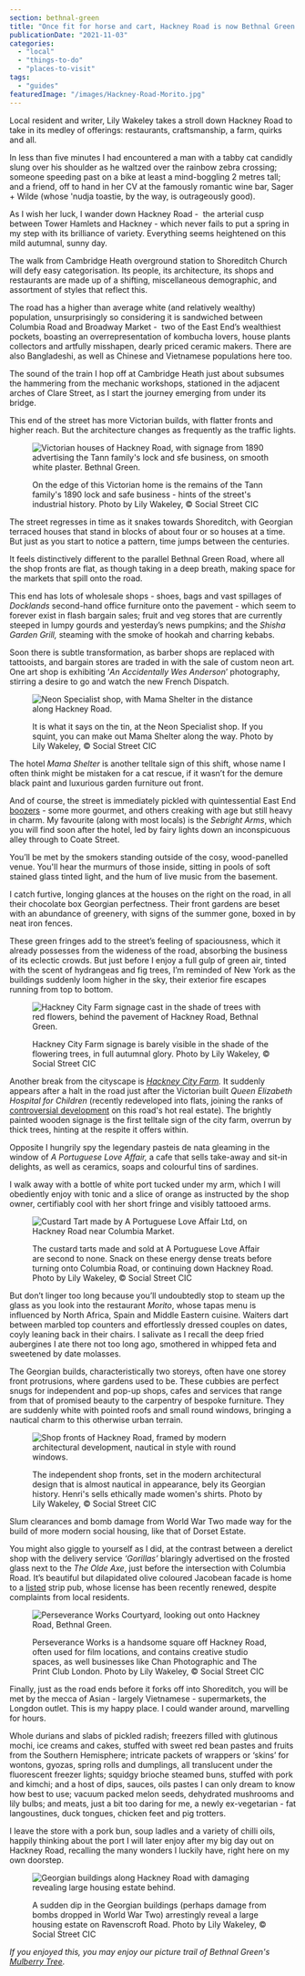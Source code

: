 ```yaml
---
section: bethnal-green
title: "Once fit for horse and cart, Hackney Road is now Bethnal Green’s artisanal and foodie heartland"
publicationDate: "2021-11-03"
categories: 
  - "local"
  - "things-to-do"
  - "places-to-visit"
tags: 
  - "guides"
featuredImage: "/images/Hackney-Road-Morito.jpg"
---
```


Local resident and writer, Lily Wakeley takes a stroll down Hackney Road to take in its medley of offerings: restaurants, craftsmanship, a farm, quirks and all.

In less than five minutes I had encountered a man with a tabby cat candidly slung over his shoulder as he waltzed over the rainbow zebra crossing; someone speeding past on a bike at least a mind-boggling 2 metres tall; and a friend, off to hand in her CV at the famously romantic wine bar, Sager + Wilde (whose 'nudja toastie, by the way, is outrageously good). 

As I wish her luck, I wander down Hackney Road -  the arterial cusp between Tower Hamlets and Hackney - which never fails to put a spring in my step with its brilliance of variety. Everything seems heightened on this mild autumnal, sunny day.

The walk from Cambridge Heath overground station to Shoreditch Church will defy easy categorisation. Its people, its architecture, its shops and restaurants are made up of a shifting, miscellaneous demographic, and assortment of styles that reflect this. 

The road has a higher than average white (and relatively wealthy) population, unsurprisingly so considering it is sandwiched between Columbia Road and Broadway Market -  two of the East End’s wealthiest pockets, boasting an overrepresentation of kombucha lovers, house plants collectors and artfully misshapen, dearly priced ceramic makers. There are also Bangladeshi, as well as Chinese and Vietnamese populations here too.

The sound of the train I hop off at Cambridge Heath just about subsumes the hammering from the mechanic workshops, stationed in the adjacent arches of Clare Street, as I start the journey emerging from under its bridge. 

This end of the street has more Victorian builds, with flatter fronts and higher reach. But the architecture changes as frequently as the traffic lights.

<figure>

![Victorian houses of Hackney Road, with signage from 1890 advertising the Tann family's lock and sfe business, on smooth white plaster. Bethnal Green.](/images/John-Tanns-Reliance-Locks-Fire-Burglarproof-Safes-ron-Doors-1024x683.jpg)

<figcaption>

On the edge of this Victorian home is the remains of the Tann family's 1890 lock and safe business - hints of the street's industrial history. Photo by Lily Wakeley, © Social Street CIC

</figcaption>

</figure>

The street regresses in time as it snakes towards Shoreditch, with Georgian terraced houses that stand in blocks of about four or so houses at a time. But just as you start to notice a pattern, time jumps between the centuries. 

It feels distinctively different to the parallel Bethnal Green Road, where all the shop fronts are flat, as though taking in a deep breath, making space for the markets that spill onto the road.

This end has lots of wholesale shops - shoes, bags and vast spillages of _Docklands_ second-hand office furniture onto the pavement - which seem to forever exist in flash bargain sales; fruit and veg stores that are currently steeped in lumpy gourds and yesterday’s news pumpkins; and the _Shisha Garden Grill,_ steaming with the smoke of hookah and charring kebabs. 

Soon there is subtle transformation, as barber shops are replaced with tattooists, and bargain stores are traded in with the sale of custom neon art. One art shop is exhibiting ‘_An Accidentally Wes Anderson_’ photography, stirring a desire to go and watch the new French Dispatch.

<figure>

![Neon Specialist shop, with Mama Shelter in the distance along Hackney Road.](/images/neon-shop-front-1024x683.jpg)

<figcaption>

It is what it says on the tin, at the Neon Specialist shop. If you squint, you can make out Mama Shelter along the way. Photo by Lily Wakeley, © Social Street CIC

</figcaption>

</figure>

The hotel _Mama Shelter_ is another telltale sign of this shift, whose name I often think might be mistaken for a cat rescue, if it wasn’t for the demure black paint and luxurious garden furniture out front. 

And of course, the street is immediately pickled with quintessential East End [boozers](https://bethnalgreenlondon.co.uk/pubs-bethnal-green/) [](https://bethnalgreenlondon.co.uk/pubs-bethnal-green/)\- some more gourmet, and others creaking with age but still heavy in charm. My favourite (along with most locals) is the _Sebright Arms_, which you will find soon after the hotel, led by fairy lights down an inconspicuous alley through to Coate Street. 

You’ll be met by the smokers standing outside of the cosy, wood-panelled venue. You'll hear the murmurs of those inside, sitting in pools of soft stained glass tinted light, and the hum of live music from the basement. 

I catch furtive, longing glances at the houses on the right on the road, in all their chocolate box Georgian perfectness. Their front gardens are beset with an abundance of greenery, with signs of the summer gone, boxed in by neat iron fences. 

These green fringes add to the street’s feeling of spaciousness, which it already possesses from the wideness of the road, absorbing the business of its eclectic crowds. But just before I enjoy a full gulp of green air, tinted with the scent of hydrangeas and fig trees, I’m reminded of New York as the buildings suddenly loom higher in the sky, their exterior fire escapes running from top to bottom.

<figure>

![Hackney City Farm signage cast in the shade of trees with red flowers, behind the pavement of Hackney Road, Bethnal Green.](/images/Hackney-City-Farm-1024x683.jpg)

<figcaption>

Hackney City Farm signage is barely visible in the shade of the flowering trees, in full autumnal glory. Photo by Lily Wakeley, © Social Street CIC

</figcaption>

</figure>

Another break from the cityscape is _[Hackney City Farm](https://hackneycityfarm.co.uk)._ It suddenly appears after a halt in the road just after the Victorian built _Queen Elizabeth Hospital for Children_ (recently redeveloped into flats, joining the ranks of [controversial development](https://www.theguardian.com/world/2021/jan/09/property-developer-funds-pop-up-gay-bar-as-condition-of-planning-permission) on this road's hot real estate). The brightly painted wooden signage is the first telltale sign of the city farm, overrun by thick trees, hinting at the respite it offers within. 

Opposite I hungrily spy the legendary pasteis de nata gleaming in the window of _A Portuguese Love Affair,_ a cafe that sells take-away and sit-in delights, as well as ceramics, soaps and colourful tins of sardines.

I walk away with a bottle of white port tucked under my arm, which I will obediently enjoy with tonic and a slice of orange as instructed by the shop owner, certifiably cool with her short fringe and visibly tattooed arms. 

<figure>

![Custard Tart made by A Portuguese Love Affair Ltd, on Hackney Road near Columbia Market.](/images/Custard-Tarts-1024x683.jpg)

<figcaption>

The custard tarts made and sold at A Portuguese Love Affair are second to none. Snack on these energy dense treats before turning onto Columbia Road, or continuing down Hackney Road. Photo by Lily Wakeley, © Social Street CIC

</figcaption>

</figure>

But don’t linger too long because you’ll undoubtedly stop to steam up the glass as you look into the restaurant _Morito_, whose tapas menu is influenced by North Africa, Spain and Middle Eastern cuisine. Waiters dart between marbled top counters and effortlessly dressed couples on dates, coyly leaning back in their chairs. I salivate as I recall the deep fried aubergines I ate there not too long ago, smothered in whipped feta and sweetened by date molasses. 

The Georgian builds, characteristically two storeys, often have one storey front protrusions, where gardens used to be. These cubbies are perfect snugs for independent and pop-up shops, cafes and services that range from that of promised beauty to the carpentry of bespoke furniture. They are suddenly white with pointed roofs and small round windows, bringing a nautical charm to this otherwise urban terrain.

<figure>

![Shop fronts of Hackney Road, framed by modern architectural development, nautical in style with round windows.](/images/nautical-window-building-1024x683.jpg)

<figcaption>

The independent shop fronts, set in the modern architectural design that is almost nautical in appearance, bely its Georgian history. Henri's sells ethically made women's shirts. Photo by Lily Wakeley, © Social Street CIC

</figcaption>

</figure>

Slum clearances and bomb damage from World War Two made way for the build of more modern social housing, like that of Dorset Estate. 

You might also giggle to yourself as I did, at the contrast between a derelict shop with the delivery service _‘Gorillas’_ blaringly advertised on the frosted glass next to the _The Olde Axe_, just before the intersection with Columbia Road. It’s beautiful but dilapidated olive coloured Jacobean facade is home to a [listed](https://historicengland.org.uk/listing/the-list/list-entry/1392604) strip pub, whose license has been recently renewed, despite complaints from local residents.

<figure>

![Perseverance Works Courtyard, looking out onto Hackney Road, Bethnal Green.](/images/perserverance-square-1024x683.jpg)

<figcaption>

Perseverance Works is a handsome square off Hackney Road, often used for film locations, and contains creative studio spaces, as well businesses like Chan Photographic and The Print Club London. Photo by Lily Wakeley, © Social Street CIC

</figcaption>

</figure>

Finally, just as the road ends before it forks off into Shoreditch, you will be met by the mecca of Asian - largely Vietnamese - supermarkets, the Longdon outlet. This is my happy place. I could wander around, marvelling for hours. 

Whole durians and slabs of pickled radish; freezers filled with glutinous mochi, ice creams and cakes, stuffed with sweet red bean pastes and fruits from the Southern Hemisphere; intricate packets of wrappers or ‘skins’ for wontons, gyozas, spring rolls and dumplings, all translucent under the fluorescent freezer lights; squidgy brioche steamed buns, stuffed with pork and kimchi; and a host of dips, sauces, oils pastes I can only dream to know how best to use; vacuum packed melon seeds, dehydrated mushrooms and lily bulbs; and meats, just a bit too daring for me, a newly ex-vegetarian - fat langoustines, duck tongues, chicken feet and pig trotters. 

I leave the store with a pork bun, soup ladles and a variety of chilli oils, happily thinking about the port I will later enjoy after my big day out on Hackney Road, recalling the many wonders I luckily have, right here on my own doorstep.

<figure>

![Georgian buildings along Hackney Road with damaging revealing large housing estate behind.](/images/Buildings-with-bomb-damage-clearances2-1024x683.jpg)

<figcaption>

A sudden dip in the Georgian buildings (perhaps damage from bombs dropped in World War Two) arrestingly reveal a large housing estate on Ravenscroft Road. Photo by Lily Wakeley, © Social Street CIC

</figcaption>

</figure>

_If you enjoyed this, you may enjoy our picture trail of Bethnal Green's [Mulberry Tree](https://bethnalgreenlondon.co.uk/mulberry-tree-trail/)._
